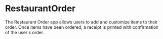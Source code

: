# RestaurantOrder
The Restaurant Order app allows users to add and customize items to their order. Once items have been ordered, a receipt is printed with confirmation of the user's order.
